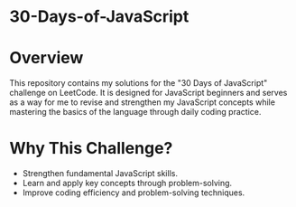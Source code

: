 # 30-Days-of-JavaScript

# Overview
This repository contains my solutions for the "30 Days of JavaScript" challenge on LeetCode. It is designed for JavaScript beginners and serves as a way for me to revise and strengthen my JavaScript concepts while mastering the basics of the language through daily coding practice.

# Why This Challenge?
- Strengthen fundamental JavaScript skills.
- Learn and apply key concepts through problem-solving.
- Improve coding efficiency and problem-solving techniques.
